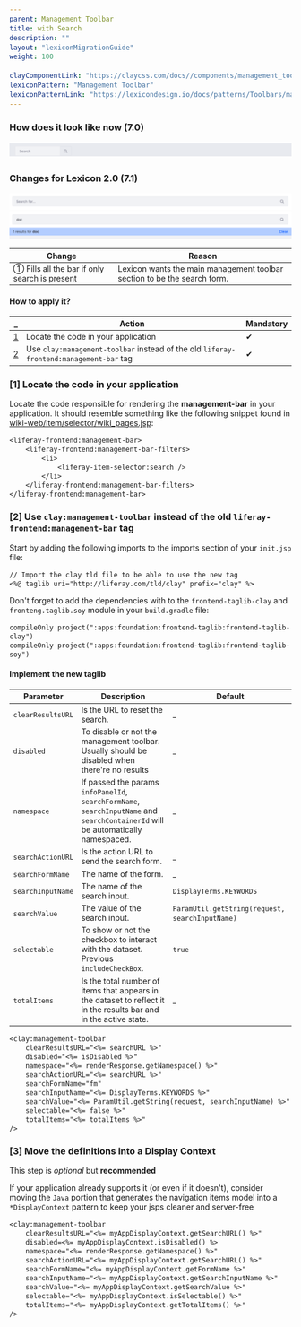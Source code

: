 ```yaml
---
parent: Management Toolbar
title: with Search
description: ""
layout: "lexiconMigrationGuide"
weight: 100

clayComponentLink: "https://claycss.com/docs//components/management_toolbar.html"
lexiconPattern: "Management Toolbar"
lexiconPatternLink: "https://lexicondesign.io/docs/patterns/Toolbars/management_bar.html"
---
```


<article id="before-after">

### How does it look like now (7.0)

<img class="img img-thumbnail" src="/images/lexiconMigration/management_toolbar_search_old.png">

### Changes for Lexicon 2.0 (7.1)

<img class="img img-thumbnail" src="/images/lexiconMigration/management_toolbar_search_new.png">

<img class="img img-thumbnail" src="/images/lexiconMigration/management_toolbar_search_results_new.png">

Change | Reason
--- | ---
① Fills all the bar if only search is present | Lexicon wants the main management toolbar section to be the search form.

</article>

<article id="management-toolbar-with-search">

#### How to apply it?

_ | Action | Mandatory
--- | --- | ---
[1](#step-1) | Locate the code in your application | ✔
[2](#step-2) | Use `clay:management-toolbar` instead of the old `liferay-frontend:management-bar` tag | ✔


### [1] Locate the code in your application <a id="step-1"></a>

Locate the code responsible for rendering the **management-bar** in your application. It should resemble something like the following snippet found in [wiki-web/item/selector/wiki_pages.jsp](https://github.com/liferay/liferay-portal/blob/fe9dfcc0275660a0fe9aafb50ae6b169236f67cf/modules/apps/collaboration/wiki/wiki-web/src/main/resources/META-INF/resources/item/selector/wiki_pages.jsp#L67):

```text/html
<liferay-frontend:management-bar>
	<liferay-frontend:management-bar-filters>
		<li>
			<liferay-item-selector:search />
		</li>
	</liferay-frontend:management-bar-filters>
</liferay-frontend:management-bar>
```

### [2] Use `clay:management-toolbar` instead of the old `liferay-frontend:management-bar` tag <a id="step-2"></a>

Start by adding the following imports to the imports section of your `init.jsp` file:

```text/html
// Import the clay tld file to be able to use the new tag
<%@ taglib uri="http://liferay.com/tld/clay" prefix="clay" %>
```

Don't forget to add the dependencies with to the `frontend-taglib-clay` and `fronteng.taglib.soy` module in your `build.gradle` file:

```text/html
compileOnly project(":apps:foundation:frontend-taglib:frontend-taglib-clay")
compileOnly project(":apps:foundation:frontend-taglib:frontend-taglib-soy")
```

#### Implement the new taglib

Parameter | Description | Default
--- | --- | ---
`clearResultsURL` | Is the URL to reset the search. | _
`disabled` | To disable or not the management toolbar. Usually should be disabled when there're no results | _
`namespace` | If passed the params `infoPanelId`, `searchFormName`, `searchInputName` and `searchContainerId` will be automatically namespaced. | _
`searchActionURL` | Is the action URL to send the search form. | _
`searchFormName` | The name of the form. | _
`searchInputName` | The name of the search input. | `DisplayTerms.KEYWORDS`
`searchValue` | The value of the search input. | `ParamUtil.getString(request, searchInputName)`
`selectable` | To show or not the checkbox to interact with the dataset. Previous `includeCheckBox`. | `true`
`totalItems` | Is the total number of items that appears in the dataset to reflect it in the results bar and in the active state. | _


```text/html
<clay:management-toolbar
	clearResultsURL="<%= searchURL %>"
	disabled="<%= isDisabled %>"
	namespace="<%= renderResponse.getNamespace() %>"
	searchActionURL="<%= searchURL %>"
	searchFormName="fm"
	searchInputName="<%= DisplayTerms.KEYWORDS %>"
	searchValue="<%= ParamUtil.getString(request, searchInputName) %>"
	selectable="<%= false %>"
	totalItems="<%= totalItems %>"
/>
```

### [3] Move the definitions into a Display Context <a id="step-3"></a>

<div class="alert alert-info">This step is <em>optional</em> but <strong>recommended</strong></div>

If your application already supports it (or even if it doesn't), consider moving the `Java` portion that generates the navigation items model into a `*DisplayContext` pattern to keep your jsps cleaner and server-free

```text/html
<clay:management-toolbar
	clearResultsURL="<%= myAppDisplayContext.getSearchURL() %>"
    disabled=<%= myAppDisplayContext.isDisabled() %>
	namespace="<%= renderResponse.getNamespace() %>"
	searchActionURL="<%= myAppDisplayContext.getSearchURL() %>"
	searchFormName="<%= myAppDisplayContext.getFormName %>"
	searchInputName="<%= myAppDisplayContext.getSearchInputName %>"
	searchValue="<%= myAppDisplayContext.getSearchValue %>"
	selectable="<%= myAppDisplayContext.isSelectable() %>"
	totalItems="<%= myAppDisplayContext.getTotalItems() %>"
/>
```
</article>